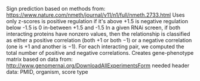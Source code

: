 Sign prediction based on methods from: https://www.nature.com/nmeth/journal/v11/n1/full/nmeth.2733.html
Uses only z-scores
    is positive regulation if it's above +1.5
    is negative regulation below -1.5
    is 0 in-between +1.5 and -1.5
In a given RNAi screen, if both interacting proteins have nonzero values, then the relationship is classified as either a
positive correlation (both  +1  or  both  −1)  or  a  negative  correlation  (one  is  +1  and another is −1).
For each interacting pair, we computed the total number  of  positive  and  negative  correlations.
Creates gene-phenotype matrix based on data from: http://www.genomernai.org/DownloadAllExperimentsForm
    needed header data: PMID, organism, score type